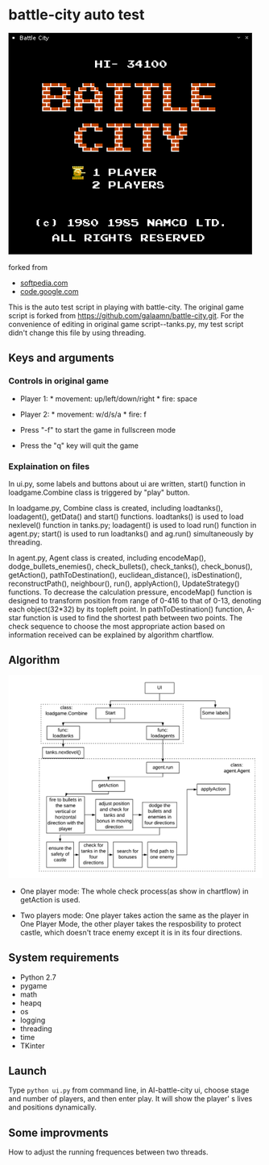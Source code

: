 # battle-city auto test

![game home screen](/images/screens/01.png)

forked from
* [softpedia.com](http://linux.softpedia.com/get/GAMES-ENTERTAINMENT/Arcade/BattleCity-Tanks-59571.shtml)
* [code.google.com](https://code.google.com/archive/p/battle-city-tanks/)

This is the auto test script in playing with battle-city. The original game script is forked from https://github.com/galaamn/battle-city.git. For the convenience of editing in original game script--tanks.py, my test script didn't change this file by using threading.
## Keys and arguments

### Controls in original game
- Player 1: * movement: up/left/down/right * fire: space
- Player 2: * movement: w/d/s/a * fire: f

- Press "-f" to start the game in fullscreen mode
- Press the "q" key will quit the game

### Explaination on files

In ui.py, some labels and buttons about ui are written, start() function in loadgame.Combine class is triggered by "play" button.

In loadgame.py, Combine class is created, including loadtanks(), loadagent(), getData() and start() functions. loadtanks() is used to load nexlevel() function in tanks.py; loadagent() is used to load run() function in agent.py; start() is used to run loadtanks() and ag.run() simultaneously by threading.

In agent.py, Agent class is created, including encodeMap(), dodge_bullets_enemies(), check_bullets(), check_tanks(), check_bonus(), getAction(), pathToDestination(), euclidean_distance(), isDestination(), reconstructPath(), neighbour(), run(), applyAction(), UpdateStrategy() functions. To decrease the calculation pressure, encodeMap() function is designed to transform position from range of 0-416 to that of 0-13, denoting each object(32*32) by its topleft point. In pathToDestination() function, A-star function is used to find the shortest path between two points. The check sequence to choose the most appropriate action based on information received can be explained by algorithm chartflow. 

## Algorithm

![algorithm chartflow](battle-city-algorithm.png)

- One player mode:
The whole check process(as show in chartflow) in getAction is used.

- Two players mode:
One player takes action the same as the player in One Player Mode, the other player takes the resposbility to protect castle, which doesn't trace enemy except it is in its four directions.


## System requirements
* Python 2.7
* pygame
* math
* heapq
* os
* logging
* threading
* time
* TKinter

## Launch
Type `python ui.py` from command line, in AI-battle-city ui, choose stage and number of players, and then enter play. It will show the player' s lives and positions dynamically. 

## Some improvments
How to adjust the running frequences between two threads.
